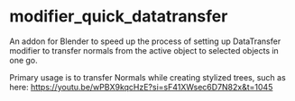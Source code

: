 # modifier_quick_datatransfer
An addon for Blender to speed up the process of setting up DataTransfer modifier to transfer normals from the active object to selected objects in one go.

Primary usage is to transfer Normals while creating stylized trees, such as here: https://youtu.be/wPBX9kqcHzE?si=sF41XWsec6D7N82x&t=1045
